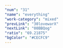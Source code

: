 ```yaml
---
"num": "31"
"name": "everything"
"work-category": "mixed"
"prevLink": "30lovewarX"
"nextLink": "00BBQog"
"ratio": "69.21875"
"bgColor": "#CECFC9"
---
```

